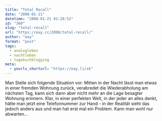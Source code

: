 ```yaml
---
title: "Total Recall"
date: "2008-01-21"
datetime: "2008-01-21 01:28:52"
id: "360"
slug: "total-recall"
url: "https://eay.cc/2008/total-recall/"
author: "eay"
format: "post"
tags:
  - analogleben
  - nachtleben
  - tagebuchblogging
meta:
  - yourls_shorturl: "https://eay.li/xk"
---
```


Man Stelle sich folgende Situation vor: Mitten in der Nacht lässt man etwas in einer fremden Wohnung zurück, verabredet die Wiederabholung am nächsten Tag, kann sich dann aber nicht mehr an die Lage besagter Wohnung erinnern. Klar, in einer perfekten Welt, in der jeder an alles denkt, hätte man jetzt eine Telefonnummer zur Hand - in der Realität sieht das jedoch anders aus und man hat erst mal ein Problem. Kann man wohl nur abwarten...
